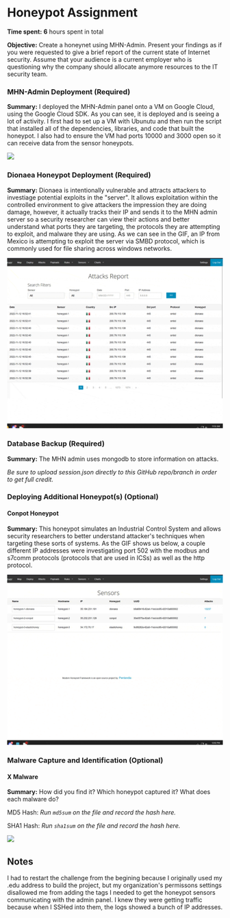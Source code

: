 # Honeypot Assignment

**Time spent:** **6** hours spent in total

**Objective:** Create a honeynet using MHN-Admin. Present your findings as if you were requested to give a brief report of the current state of Internet security. Assume that your audience is a current employer who is questioning why the company should allocate anymore resources to the IT security team.

### MHN-Admin Deployment (Required)

**Summary:** I deployed the MHN-Admin panel onto a VM on Google Cloud, using the Google Cloud SDK. As you can see, it is deployed and is seeing a lot of activity. I first had to set up a VM with Ubunutu and then run the script that installed all of the dependencies, libraries, and code that built the honeypot. I also had to ensure the VM had ports 10000 and 3000 open so it can receive data from the sensor honeypots.

<img src="mhnadmin.gif">

### Dionaea Honeypot Deployment (Required)

**Summary:** Dionaea is intentionally vulnerable and attracts attackers to investiage potential exploits in the "server". It allows exploitation within the controlled environment to give attackers the impression they are doing damage, however, it actually tracks their IP and sends it to the MHN admin server so a security researcher can view their actions and better understand what ports they are targeting, the protocols they are attempting to exploit, and malware they are using. As we can see in the GIF, an IP from Mexico is attempting to exploit the server via SMBD protocol, which is commonly used for file sharing across windows networks.

<img src="dionaea-honeypot.gif">

### Database Backup (Required) 

**Summary:** The MHN admin uses mongodb to store information on attacks. 

*Be sure to upload session.json directly to this GitHub repo/branch in order to get full credit.*

### Deploying Additional Honeypot(s) (Optional)

#### Conpot Honeypot

**Summary:** This honeypot simulates an Industrial Control System and allows security researchers to better understand attacker's techniques when targeting these sorts of systems. As the GIF shows us below, a couple different IP addresses were investigating port 502 with the modbus and s7comm protocols (protocols that are used in ICSs) as well as the http protocol. 

<img src="conpot-honeypot.gif">

### Malware Capture and Identification (Optional)

#### X Malware

**Summary:** How did you find it? Which honeypot captured it? What does each malware do?

MD5 Hash: *Run `md5sum` on the file and record the hash here.*

SHA1 Hash: *Run `sha1sum` on the file and record the hash here.*

<img src="x-malware.gif">

## Notes
I had to restart the challenge from the begining because I originally used my .edu address to build the project, but my organization's permissons settings disallowed me from adding the tags I needed to get the honeypot sensors communicating with the admin panel. I knew they were getting traffic because when I SSHed into them, the logs showed a bunch of IP addresses.

